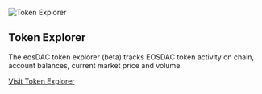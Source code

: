 ![Token Explorer](/assets/tools/token-explorer.png)

Token Explorer
---

The eosDAC token explorer (beta) tracks EOSDAC token activity on chain, account balances, current market price and volume.

[Visit Token Explorer](https://explorer.eosdac.io)
